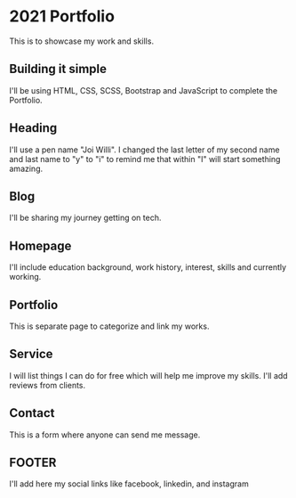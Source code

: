 # 2021 Portfolio
This is to showcase my work and skills.

## Building it simple
I'll be using HTML, CSS, SCSS, Bootstrap and JavaScript to complete the Portfolio.

## Heading
I'll use a pen name "Joi Willi". I changed the last letter of my second name and last name to "y" to "i" to remind me that within "I" will start something amazing.

## Blog
I'll be sharing my journey getting on tech. 

## Homepage
I'll include education background, work history, interest, skills and currently working.

## Portfolio
This is separate page to categorize and link my works.

## Service
I will list things I can do for free which will help me improve my skills. I'll add reviews from clients.

## Contact
This is a form where anyone can send me message. 

## FOOTER
I'll add here my social links like facebook, linkedin, and instagram



